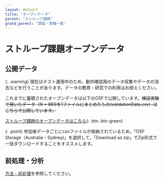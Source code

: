 ```yaml
---
layout: default
title: "オープンデータ"
parent: "ストループ課題"
grand_parent: "調査・実験一覧"
---
```


# ストループ課題オープンデータ

## 公開データ

{: .warning}
現在はテスト運用中のため，動作確認用のデータ収集やデータの消去などを行うことがあります。データの教育・研究での利用はお控えください。

これまでに蓄積されたオープンデータは以下のOSFで公開しています。~~検証実験で用いたデータ（N = 881)を1ファイルにまとめたもの(validationData.csv）はこちらで公開しています。~~

[ストループ課題のオープンデータはこちら](https://osf.io/d8tmu/){: .btn .btn-green}

{: .point}
参加者データごとにcsvファイルが格納されているため，「OSF Storage（Australia - Sydney)」を選択して，「Download as zip」でZip形式で一括ダウンロードすることをオススメします。

## 前処理・分析

[方法・前処理](./methods.html##前処理分析)を参照してください。